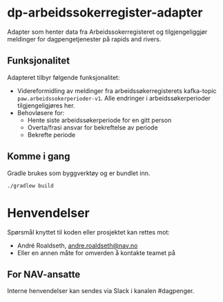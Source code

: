 # dp-arbeidssokerregister-adapter
Adapter som henter data fra Arbeidssokerregisteret og tilgjengeliggjør meldinger for dagpengetjenester på rapids and rivers.

## Funksjonalitet
Adapteret tilbyr følgende funksjonalitet:
- Videreformidling av meldinger fra arbeidssøkerregisterets kafka-topic `paw.arbeidssokerperioder-v1`. Alle endringer i arbeidssøkerperioder tilgjengeligjøres her.
- Behovløsere for:
  - Hente siste arbeidssøkerperiode for en gitt person
  - Overta/frasi ansvar for bekreftelse av periode
  - Bekrefte periode

## Komme i gang

Gradle brukes som byggverktøy og er bundlet inn.

`./gradlew build`

# Henvendelser

Spørsmål knyttet til koden eller prosjektet kan rettes mot:

* André Roaldseth, andre.roaldseth@nav.no
* Eller en annen måte for omverden å kontakte teamet på

## For NAV-ansatte

Interne henvendelser kan sendes via Slack i kanalen #dagpenger.
